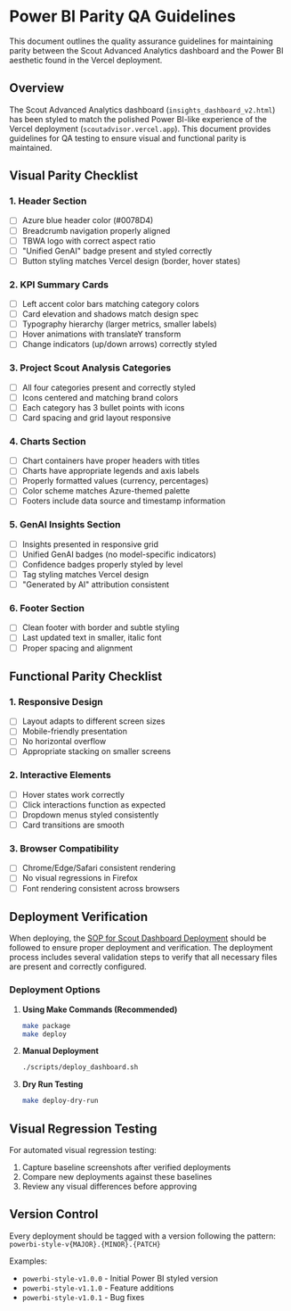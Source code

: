 # Power BI Parity QA Guidelines

This document outlines the quality assurance guidelines for maintaining parity between the Scout Advanced Analytics dashboard and the Power BI aesthetic found in the Vercel deployment.

## Overview

The Scout Advanced Analytics dashboard (`insights_dashboard_v2.html`) has been styled to match the polished Power BI-like experience of the Vercel deployment (`scoutadvisor.vercel.app`). This document provides guidelines for QA testing to ensure visual and functional parity is maintained.

## Visual Parity Checklist

### 1. Header Section

- [ ] Azure blue header color (#0078D4)
- [ ] Breadcrumb navigation properly aligned
- [ ] TBWA logo with correct aspect ratio
- [ ] "Unified GenAI" badge present and styled correctly
- [ ] Button styling matches Vercel design (border, hover states)

### 2. KPI Summary Cards

- [ ] Left accent color bars matching category colors
- [ ] Card elevation and shadows match design spec
- [ ] Typography hierarchy (larger metrics, smaller labels)
- [ ] Hover animations with translateY transform
- [ ] Change indicators (up/down arrows) correctly styled

### 3. Project Scout Analysis Categories

- [ ] All four categories present and correctly styled
- [ ] Icons centered and matching brand colors
- [ ] Each category has 3 bullet points with icons
- [ ] Card spacing and grid layout responsive

### 4. Charts Section

- [ ] Chart containers have proper headers with titles
- [ ] Charts have appropriate legends and axis labels
- [ ] Properly formatted values (currency, percentages)
- [ ] Color scheme matches Azure-themed palette
- [ ] Footers include data source and timestamp information

### 5. GenAI Insights Section

- [ ] Insights presented in responsive grid
- [ ] Unified GenAI badges (no model-specific indicators)
- [ ] Confidence badges properly styled by level
- [ ] Tag styling matches Vercel design
- [ ] "Generated by AI" attribution consistent

### 6. Footer Section

- [ ] Clean footer with border and subtle styling
- [ ] Last updated text in smaller, italic font
- [ ] Proper spacing and alignment

## Functional Parity Checklist

### 1. Responsive Design

- [ ] Layout adapts to different screen sizes
- [ ] Mobile-friendly presentation
- [ ] No horizontal overflow
- [ ] Appropriate stacking on smaller screens

### 2. Interactive Elements

- [ ] Hover states work correctly
- [ ] Click interactions function as expected
- [ ] Dropdown menus styled consistently
- [ ] Card transitions are smooth

### 3. Browser Compatibility

- [ ] Chrome/Edge/Safari consistent rendering
- [ ] No visual regressions in Firefox
- [ ] Font rendering consistent across browsers

## Deployment Verification

When deploying, the [SOP for Scout Dashboard Deployment](./SOP_DEPLOYMENT.md) should be followed to ensure proper deployment and verification. The deployment process includes several validation steps to verify that all necessary files are present and correctly configured.

### Deployment Options

1. **Using Make Commands (Recommended)**
   ```bash
   make package
   make deploy
   ```

2. **Manual Deployment**
   ```bash
   ./scripts/deploy_dashboard.sh
   ```

3. **Dry Run Testing**
   ```bash
   make deploy-dry-run
   ```

## Visual Regression Testing

For automated visual regression testing:

1. Capture baseline screenshots after verified deployments
2. Compare new deployments against these baselines
3. Review any visual differences before approving

## Version Control

Every deployment should be tagged with a version following the pattern:
`powerbi-style-v{MAJOR}.{MINOR}.{PATCH}`

Examples:
- `powerbi-style-v1.0.0` - Initial Power BI styled version
- `powerbi-style-v1.1.0` - Feature additions
- `powerbi-style-v1.0.1` - Bug fixes